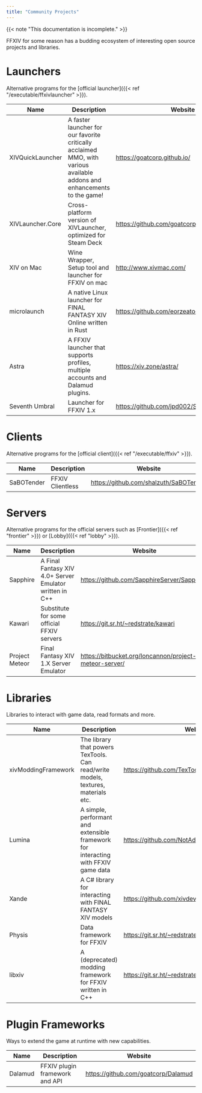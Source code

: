 ```yaml
---
title: "Community Projects"
---
```


{{< note "This documentation is incomplete." >}}

FFXIV for some reason has a budding ecosystem of interesting open source projects and libraries.

# Launchers

Alternative programs for the [official launcher]({{< ref "/executable/ffxivlauncher" >}}).

| Name | Description | Website |
| --- | --- | --- |
| XIVQuickLauncher | A faster launcher for our favorite critically acclaimed MMO, with various available addons and enhancements to the game! | https://goatcorp.github.io/ |
| XIVLauncher.Core | Cross-platform version of XIVLauncher, optimized for Steam Deck | https://github.com/goatcorp/XIVLauncher.Core |
| XIV on Mac | Wine Wrapper, Setup tool and launcher for FFXIV on mac | http://www.xivmac.com/ |
| microlaunch | A native Linux launcher for FINAL FANTASY XIV Online written in Rust | https://github.com/eorzeatools/microlaunch |
| Astra | A FFXIV launcher that supports profiles, multiple accounts and Dalamud plugins. | https://xiv.zone/astra/ |
| Seventh Umbral | Launcher for FFXIV 1.x | https://github.com/jpd002/SeventhUmbral |

# Clients

Alternative programs for the [official client]({{< ref "/executable/ffxiv" >}}).

| Name | Description | Website |
| --- | --- | --- |
| SaBOTender | FFXIV Clientless  | https://github.com/shalzuth/SaBOTender |

# Servers

Alternative programs for the official servers such as [Frontier]({{< ref "frontier" >}}) or [Lobby]({{< ref "lobby" >}}).

| Name | Description | Website |
| --- | --- | --- |
| Sapphire | A Final Fantasy XIV 4.0+ Server Emulator written in C++ | https://github.com/SapphireServer/Sapphire/ |
| Kawari | Substitute for some official FFXIV servers | https://git.sr.ht/~redstrate/kawari |
| Project Meteor | Final Fantasy XIV 1.X Server Emulator | https://bitbucket.org/Ioncannon/project-meteor-server/ |

# Libraries

Libraries to interact with game data, read formats and more.

| Name | Description | Website |
| --- | --- | --- |
| xivModdingFramework | The library that powers TexTools. Can read/write models, textures, materials etc. | https://github.com/TexTools/xivModdingFramework |
| Lumina | A simple, performant and extensible framework for interacting with FFXIV game data |  https://github.com/NotAdam/Lumina |
| Xande | A C# library for interacting with FINAL FANTASY XIV models | https://github.com/xivdev/Xande |
| Physis | Data framework for FFXIV | https://git.sr.ht/~redstrate/physis |
| libxiv | A (deprecated) modding framework for FFXIV written in C++ | https://git.sr.ht/~redstrate/libxiv |

# Plugin Frameworks

Ways to extend the game at runtime with new capabilities.

| Name | Description | Website |
| --- | --- | --- |
| Dalamud | FFXIV plugin framework and API | https://github.com/goatcorp/Dalamud |
